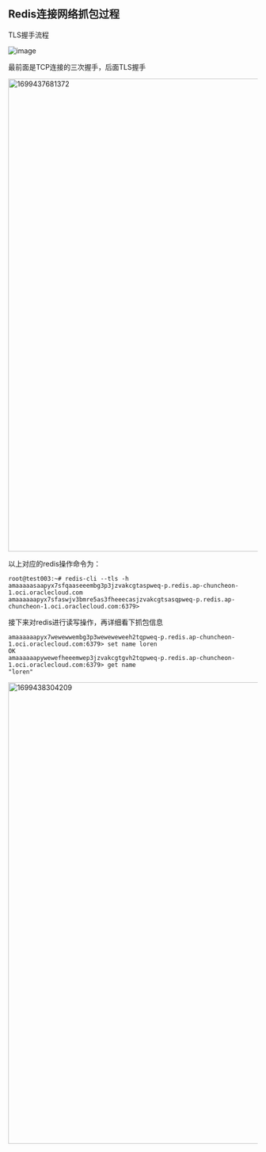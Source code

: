 
## Redis连接网络抓包过程

TLS握手流程

![image](https://github.com/ERST-CloudNative/OCI-Practice/assets/4653664/f1b044c8-de12-4550-83d3-e6c2ee6052cd)


最前面是TCP连接的三次握手，后面TLS握手

<img width="955" alt="1699437681372" src="https://github.com/ERST-CloudNative/OCI-Practice/assets/4653664/46a07f40-fcd5-4789-84c5-3dbc24778592">

以上对应的redis操作命令为：

```
root@test003:~# redis-cli --tls -h amaaaaasaapyx7sfqaaseeembg3p3jzvakcgtaspweq-p.redis.ap-chuncheon-1.oci.oraclecloud.com
amaaaaaapyx7sfaswjv3bmre5as3fheeecasjzvakcgtsasqpweq-p.redis.ap-chuncheon-1.oci.oraclecloud.com:6379> 
```

接下来对redis进行读写操作，再详细看下抓包信息

```
amaaaaaapyx7wewewwembg3p3weweweweeh2tqpweq-p.redis.ap-chuncheon-1.oci.oraclecloud.com:6379> set name loren
OK
amaaaaaapywewefheeemwep3jzvakcgtgvh2tqpweq-p.redis.ap-chuncheon-1.oci.oraclecloud.com:6379> get name
"loren"
```

<img width="932" alt="1699438304209" src="https://github.com/ERST-CloudNative/OCI-Practice/assets/4653664/7088524e-d400-4dbb-b2aa-49804a2467a4">
